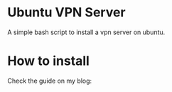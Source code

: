 # Ubuntu VPN Server

A simple bash script to install a vpn server on ubuntu. 

# How to install

Check the guide on my blog: 

